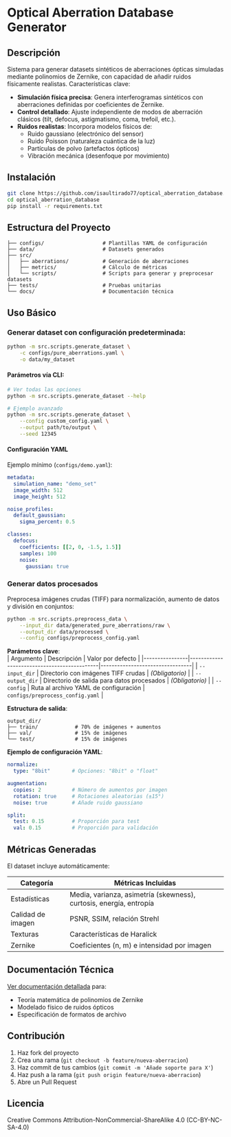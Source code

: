 # Optical Aberration Database Generator

## Descripción
Sistema para generar datasets sintéticos de aberraciones ópticas simuladas mediante polinomios de Zernike, con capacidad de añadir ruidos físicamente realistas. Características clave:  

- **Simulación física precisa**: Genera interferogramas sintéticos con aberraciones definidas por coeficientes de Zernike.  
- **Control detallado**: Ajuste independiente de modos de aberración clásicos (tilt, defocus, astigmatismo, coma, trefoil, etc.).  
- **Ruidos realistas**: Incorpora modelos físicos de:  
  - Ruido gaussiano (electrónico del sensor)  
  - Ruido Poisson (naturaleza cuántica de la luz)  
  - Partículas de polvo (artefactos ópticos)  
  - Vibración mecánica (desenfoque por movimiento)  

## Instalación
```bash
git clone https://github.com/isaultirado77/optical_aberration_database.git
cd optical_aberration_database
pip install -r requirements.txt
```

## Estructura del Proyecto
```
├── configs/                   # Plantillas YAML de configuración
├── data/                      # Datasets generados
├── src/
│   ├── aberrations/           # Generación de aberraciones
│   ├── metrics/               # Cálculo de métricas
│   └── scripts/               # Scripts para generar y preprocesar datasets
├── tests/                     # Pruebas unitarias
└── docs/                      # Documentación técnica
```

## Uso Básico
### Generar dataset con configuración predeterminada:
```bash
python -m src.scripts.generate_dataset \
    -c configs/pure_aberrations.yaml \
    -o data/my_dataset
```

#### Parámetros vía CLI:
```bash
# Ver todas las opciones
python -m src.scripts.generate_dataset --help

# Ejemplo avanzado
python -m src.scripts.generate_dataset \
    --config custom_config.yaml \
    --output path/to/output \
    --seed 12345
```

#### Configuración YAML
Ejemplo mínimo (`configs/demo.yaml`):
```yaml
metadata:
  simulation_name: "demo_set"
  image_width: 512
  image_height: 512

noise_profiles:
  default_gaussian:
    sigma_percent: 0.5

classes:
  defocus:
    coefficients: [[2, 0, -1.5, 1.5]]
    samples: 100
    noise:
      gaussian: true
```

### Generar datos procesados
Preprocesa imágenes crudas (TIFF) para normalización, aumento de datos y división en conjuntos:

```bash
python -m src.scripts.preprocess_data \
    --input_dir data/generated_pure_aberrations/raw \
    --output_dir data/processed \
    --config configs/preprocess_config.yaml
```

**Parámetros clave**:  
| Argumento      | Descripción                                  | Valor por defecto               |
|----------------|---------------------------------------------|---------------------------------|
| `--input_dir`  | Directorio con imágenes TIFF crudas          | *(Obligatorio)*                 |
| `--output_dir` | Directorio de salida para datos procesados   | *(Obligatorio)*                 |
| `--config`     | Ruta al archivo YAML de configuración       | `configs/preprocess_config.yaml` |

**Estructura de salida**:  
```
output_dir/
├── train/            # 70% de imágenes + aumentos
├── val/              # 15% de imágenes  
└── test/             # 15% de imágenes
```

**Ejemplo de configuración YAML**:  
```yaml
normalize:
  type: "8bit"       # Opciones: "8bit" o "float"

augmentation:
  copies: 2          # Número de aumentos por imagen
  rotation: true     # Rotaciones aleatorias (±15°)
  noise: true        # Añade ruido gaussiano

split:
  test: 0.15         # Proporción para test
  val: 0.15          # Proporción para validación
```

## Métricas Generadas
El dataset incluye automáticamente:

| Categoría          | Métricas Incluidas                     |
|--------------------|----------------------------------------|
| Estadísticas       | Media, varianza, asimetría (skewness), curtosis, energía, entropía|
| Calidad de imagen  | PSNR, SSIM, relación Strehl            |
| Texturas          | Características de Haralick            |
| Zernike           | Coeficientes (n, m) e intensidad por imagen         |

## Documentación Técnica
[Ver documentación detallada](docs/) para:
- Teoría matemática de polinomios de Zernike
- Modelado físico de ruidos ópticos
- Especificación de formatos de archivo

## Contribución
1. Haz fork del proyecto
2. Crea una rama (`git checkout -b feature/nueva-aberracion`)
3. Haz commit de tus cambios (`git commit -m 'Añade soporte para X'`)
4. Haz push a la rama (`git push origin feature/nueva-aberracion`)
5. Abre un Pull Request

## Licencia
Creative Commons Attribution-NonCommercial-ShareAlike 4.0 (CC-BY-NC-SA-4.0)

